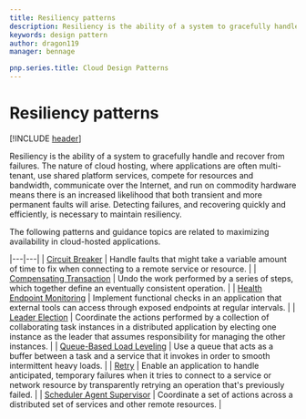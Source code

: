 ```yaml
---
title: Resiliency patterns
description: Resiliency is the ability of a system to gracefully handle and recover from failures. The nature of cloud hosting, where applications are often multi-tenant, use shared platform services, compete for resources and bandwidth, communicate over the Internet, and run on commodity hardware means there is an increased likelihood that both transient and more permanent faults will arise. Detecting failures, and recovering quickly and efficiently, is necessary to maintain resiliency.
keywords: design pattern
author: dragon119
manager: bennage

pnp.series.title: Cloud Design Patterns
---
```


# Resiliency patterns

[!INCLUDE [header](../_includes/header.md)]

Resiliency is the ability of a system to gracefully handle and recover from failures. The nature of cloud hosting, where applications are often multi-tenant, use shared platform services, compete for resources and bandwidth, communicate over the Internet, and run on commodity hardware means there is an increased likelihood that both transient and more permanent faults will arise. Detecting failures, and recovering quickly and efficiently, is necessary to maintain resiliency.

The following patterns and guidance topics are related to maximizing availability in cloud-hosted applications.

|---|---|
| [Circuit Breaker](./circuit-breaker.md) | Handle faults that might take a variable amount of time to fix when connecting to a remote service or resource. |
| [Compensating Transaction](./compensating-transaction.md) | Undo the work performed by a series of steps, which together define an eventually consistent operation. |
| [Health Endpoint Monitoring](./health-endpoint-monitoring.md) | Implement functional checks in an application that external tools can access through exposed endpoints at regular intervals. |
| [Leader Election](./leader-election.md) | Coordinate the actions performed by a collection of collaborating task instances in a distributed application by electing one instance as the leader that assumes responsibility for managing the other instances. |
| [Queue-Based Load Leveling](./queue-based-load-leveling.md) | Use a queue that acts as a buffer between a task and a service that it invokes in order to smooth intermittent heavy loads. |
| [Retry](./retry.md) | Enable an application to handle anticipated, temporary failures when it tries to connect to a service or network resource by transparently retrying an operation that's previously failed. |
| [Scheduler Agent Supervisor](./scheduler-agent-supervisor.md) | Coordinate a set of actions across a distributed set of services and other remote resources. |